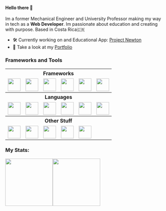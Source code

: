 #### Hello there :muscle:	

Im a former Mechanical Engineer and University Professor making my way in tech as a **Web Developer**. Im passionate about education and creating with purpose. Based in Costa Rica:costa_rica:

- :hammer_and_wrench:	Currently working on and Educational App: [Project Newton](projectnewton.andrescn20.com)
- :bookmark_tabs: Take a look at my [Portfolio](andrescn20.com)

### Frameworks and Tools

<table>
    <tbody>
        <tr><th colspan="6"> Frameworks</th></tr>
<!--         <tr>
            <th height=20> ReactJS</th>
            <th> VueJS</th>
            <th> TailwindCSS</th>
            <th> ReactJS</th>
            <th> ReactJS</th>
            <th> ReactJS</th>
        </tr> -->
        <tr>
          <td><img height=40 src="https://cdn.jsdelivr.net/gh/devicons/devicon/icons/react/react-original-wordmark.svg" /></td>
          <td><img height=40 src="https://cdn.jsdelivr.net/gh/devicons/devicon/icons/vuejs/vuejs-original-wordmark.svg" /></td>
          <td><img height=40 src="https://cdn.jsdelivr.net/gh/devicons/devicon/icons/tailwindcss/tailwindcss-plain.svg" /></td>
          <td><img height=40  src="https://cdn.jsdelivr.net/gh/devicons/devicon/icons/laravel/laravel-plain-wordmark.svg" /></td>
          <td><img height=40 src="https://cdn.jsdelivr.net/gh/devicons/devicon/icons/nextjs/nextjs-original-wordmark.svg" /></td>
          <td><img height=40 src="https://cdn.jsdelivr.net/gh/devicons/devicon/icons/flask/flask-original.svg" /></td>
        </tr>
        <tr><th colspan="6"> Languages</th></tr>
        <tr>
          <td><img height=40  src="https://cdn.jsdelivr.net/gh/devicons/devicon/icons/javascript/javascript-original.svg" /></td>
          <td><img height=40  src="https://cdn.jsdelivr.net/gh/devicons/devicon/icons/html5/html5-original-wordmark.svg" /></td>
          <td><img height=40  src="https://cdn.jsdelivr.net/gh/devicons/devicon/icons/css3/css3-original-wordmark.svg" /></td>
          <td><img height=40 src="https://cdn.jsdelivr.net/gh/devicons/devicon/icons/typescript/typescript-original.svg" /></td>
          <td><img height=40 src="https://cdn.jsdelivr.net/gh/devicons/devicon/icons/php/php-original.svg" /></td>
          <td><img height=40 src="https://cdn.jsdelivr.net/gh/devicons/devicon/icons/python/python-original-wordmark.svg" /></td>
        </tr>
        <tr><th colspan="6">Other Stuff</th></tr>
        <tr>
            <td><img height=40 src="https://cdn.jsdelivr.net/gh/devicons/devicon/icons/nodejs/nodejs-original.svg" /></td>
            <td><img height=40 src="https://cdn.jsdelivr.net/gh/devicons/devicon/icons/sass/sass-original.svg" /></td>
            <td><img height=40 src="https://cdn.jsdelivr.net/gh/devicons/devicon/icons/mysql/mysql-original-wordmark.svg" /></td>
            <td><img height=40 src="https://cdn.jsdelivr.net/gh/devicons/devicon/icons/git/git-plain.svg" /></td>
            <td><img height=40 src="https://cdn.jsdelivr.net/gh/devicons/devicon/icons/github/github-original.svg" /></td>
        </tr>
    </tbody>
</table>

### My Stats:
<img height="150px" src="https://github-readme-stats.vercel.app/api?username=andrescn20&show_icons=true"/><img height="150px" src="https://github-readme-stats.vercel.app/api/top-langs?username=andrescn20&layout=compact"/>


<!--
**andrescn20/andrescn20** is a ✨ _special_ ✨ repository because its `README.md` (this file) appears on your GitHub profile.

Here are some ideas to get you started:

- 🔭 I’m currently working on ...
- 🌱 I’m currently learning ...
- 👯 I’m looking to collaborate on ...
- 🤔 I’m looking for help with ...
- 💬 Ask me about ...
- 📫 How to reach me: ...
- 😄 Pronouns: ...
- ⚡ Fun fact: ...
-->
